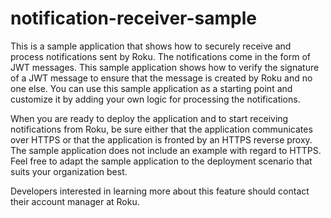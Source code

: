 # notification-receiver-sample

This is a sample application that shows how to securely receive and process notifications sent by Roku. The notifications come in the form of JWT messages. This sample application shows how to verify the signature of a JWT message to ensure that the message is created by Roku and no one else. You can use this sample application as a starting point and customize it by adding your own logic for processing the notifications.

When you are ready to deploy the application and to start receiving notifications from Roku, be sure either that the application communicates over HTTPS or that the application is fronted by an HTTPS reverse proxy. The sample application does not include an example with regard to HTTPS. Feel free to adapt the sample application to the deployment scenario that suits your organization best.

Developers interested in learning more about this feature should contact their account manager at Roku.